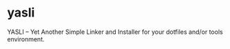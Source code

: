 # yasli
YASLI – Yet Another Simple Linker and Installer for your dotfiles and/or tools environment.
